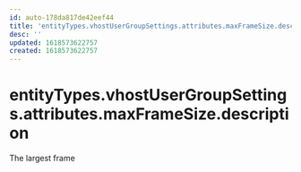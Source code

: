 ```yaml
---
id: auto-178da817de42eef44
title: 'entityTypes.vhostUserGroupSettings.attributes.maxFrameSize.description'
desc: ''
updated: 1618573622757
created: 1618573622757
---
```

# entityTypes.vhostUserGroupSettings.attributes.maxFrameSize.description

The largest frame